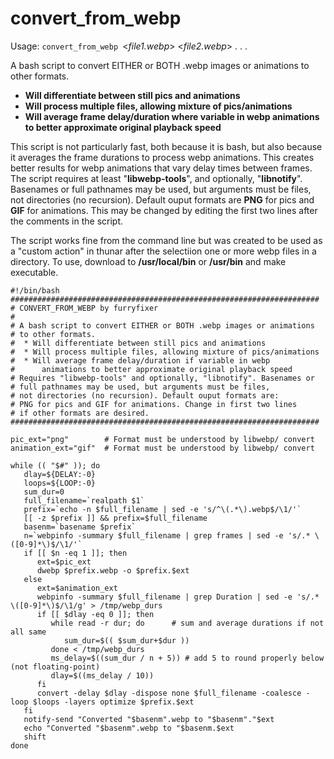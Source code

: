 # convert_from_webp
Usage:
```convert_from_webp ```<*file1.webp*> <*file2.webp*> . . .

A bash script to convert EITHER or BOTH .webp images or animations to other formats.
- **Will differentiate between still pics and animations**
- **Will process multiple files, allowing mixture of pics/animations**
- **Will average frame delay/duration where variable in webp animations to better approximate original playback speed**

This script is not particularly fast, both because it is bash, but also because it averages the frame durations to process webp animations.  This creates better results for webp animations that vary delay times between frames. The script requires at least "**libwebp-tools**", and optionally, "**libnotify**". Basenames or full pathnames may be used, but arguments must be files, not directories (no recursion). Default ouput formats are **PNG** for pics and **GIF** for animations. This may be changed by editing the first two lines after the comments in the script.

The script works fine from the command line but was created to be used as a "custom action" in thunar after the selectiion one or more webp files in a directory.  To use, download to **/usr/local/bin** or **/usr/bin** and make executable.
```
#!/bin/bash
#####################################################################
# CONVERT_FROM_WEBP by furryfixer
#
# A bash script to convert EITHER or BOTH .webp images or animations
# to other formats.
#  * Will differentiate between still pics and animations
#  * Will process multiple files, allowing mixture of pics/animations
#  * Will average frame delay/duration if variable in webp
#      animations to better approximate original playback speed
# Requires "libwebp-tools" and optionally, "libnotify". Basenames or
# full pathnames may be used, but arguments must be files,
# not directories (no recursion). Default ouput formats are:
# PNG for pics and GIF for animations. Change in first two lines 
# if other formats are desired.
#####################################################################

pic_ext="png"        # Format must be understood by libwebp/ convert 
animation_ext="gif"  # Format must be understood by libwebp/ convert

while (( "$#" )); do
   dlay=${DELAY:-0}
   loops=${LOOP:-0}
   sum_dur=0
   full_filename=`realpath $1`
   prefix=`echo -n $full_filename | sed -e 's/^\(.*\).webp$/\1/'`
   [[ -z $prefix ]] && prefix=$full_filename
   basenm=`basename $prefix`
   n=`webpinfo -summary $full_filename | grep frames | sed -e 's/.* \([0-9]*\)$/\1/'`
   if [[ $n -eq 1 ]]; then
      ext=$pic_ext
      dwebp $prefix.webp -o $prefix.$ext
   else
      ext=$animation_ext
      webpinfo -summary $full_filename | grep Duration | sed -e 's/.* \([0-9]*\)$/\1/g' > /tmp/webp_durs
      if [[ $dlay -eq 0 ]]; then
         while read -r dur; do      # sum and average durations if not all same
            sum_dur=$(( $sum_dur+$dur ))
         done < /tmp/webp_durs
         ms_delay=$((sum_dur / n + 5)) # add 5 to round properly below (not floating-point)
         dlay=$((ms_delay / 10))
      fi
      convert -delay $dlay -dispose none $full_filename -coalesce -loop $loops -layers optimize $prefix.$ext
   fi
   notify-send "Converted "$basenm".webp to "$basenm"."$ext
   echo "Converted "$basenm".webp to "$basenm.$ext
   shift
done
```
